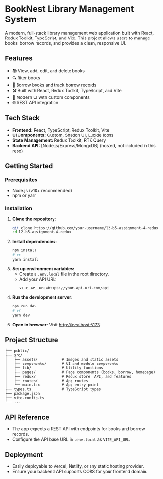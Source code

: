# BookNest Library Management System

A modern, full-stack library management web application built with React, Redux Toolkit, TypeScript, and Vite. This project allows users to manage books, borrow records, and provides a clean, responsive UI.

## Features

- 📚 View, add, edit, and delete books
- 🔍 filter books
- 📝 Borrow books and track borrow records
- 🛠️ Built with React, Redux Toolkit, TypeScript, and Vite
- 🎨 Modern UI with custom components
- 🌐 REST API integration

## Tech Stack

- **Frontend:** React, TypeScript, Redux Toolkit, Vite
- **UI Components:** Custom, Shadcn UI, Lucide Icons
- **State Management:** Redux Toolkit, RTK Query
- **Backend API:** [Node.js/Express/MongoDB] (hosted, not included in this repo)

## Getting Started

### Prerequisites
- Node.js (v18+ recommended)
- npm or yarn

### Installation

1. **Clone the repository:**
   ```bash
   git clone https://github.com/your-username/l2-b5-assignment-4-redux.git
   cd l2-b5-assignment-4-redux
   ```
2. **Install dependencies:**
   ```bash
   npm install
   # or
   yarn install
   ```
3. **Set up environment variables:**
   - Create a `.env.local` file in the root directory.
   - Add your API URL:
     ```env
     VITE_API_URL=https://your-api-url.com/api
     ```
4. **Run the development server:**
   ```bash
   npm run dev
   # or
   yarn dev
   ```
5. **Open in browser:**
   Visit [http://localhost:5173](http://localhost:5173)

## Project Structure

```
├── public/
├── src/
│   ├── assets/           # Images and static assets
│   ├── components/       # UI and module components
│   ├── lib/              # Utility functions
│   ├── pages/            # Page components (books, borrow, homepage)
│   ├── redux/            # Redux store, API, and features
│   ├── routes/           # App routes
│   └── main.tsx          # App entry point
├── types.ts              # TypeScript types
├── package.json
├── vite.config.ts
└── ...
```

## API Reference

- The app expects a REST API with endpoints for books and borrow records.
- Configure the API base URL in `.env.local` as `VITE_API_URL`.

## Deployment

- Easily deployable to Vercel, Netlify, or any static hosting provider.
- Ensure your backend API supports CORS for your frontend domain.